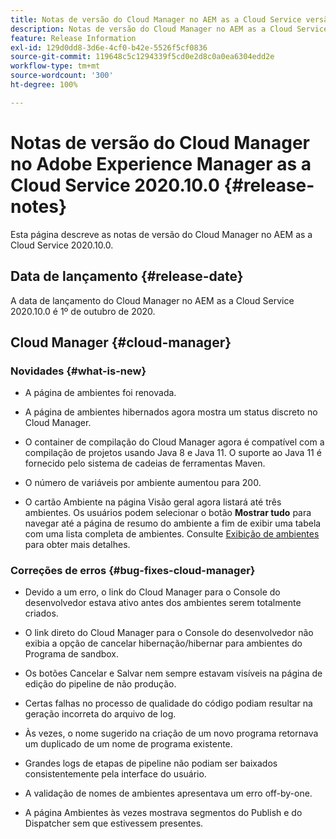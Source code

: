 ```yaml
---
title: Notas de versão do Cloud Manager no AEM as a Cloud Service versão 2020.10.0
description: Notas de versão do Cloud Manager no AEM as a Cloud Service versão 2020.10.0
feature: Release Information
exl-id: 129d0dd8-3d6e-4cf0-b42e-5526f5cf0836
source-git-commit: 119648c5c1294339f5cd0e2d8c0a0ea6304edd2e
workflow-type: tm+mt
source-wordcount: '300'
ht-degree: 100%

---
```


# Notas de versão do Cloud Manager no Adobe Experience Manager as a Cloud Service 2020.10.0 {#release-notes}

Esta página descreve as notas de versão do Cloud Manager no AEM as a Cloud Service 2020.10.0.

## Data de lançamento {#release-date}

A data de lançamento do Cloud Manager no AEM as a Cloud Service 2020.10.0 é 1º de outubro de 2020.

## Cloud Manager {#cloud-manager}

### Novidades {#what-is-new}

* A página de ambientes foi renovada.

* A página de ambientes hibernados agora mostra um status discreto no Cloud Manager.

* O container de compilação do Cloud Manager agora é compatível com a compilação de projetos usando Java 8 e Java 11. O suporte ao Java 11 é fornecido pelo sistema de cadeias de ferramentas Maven.

* O número de variáveis por ambiente aumentou para 200.

* O cartão Ambiente na página Visão geral agora listará até três ambientes. Os usuários podem selecionar o botão **Mostrar tudo** para navegar até a página de resumo do ambiente a fim de exibir uma tabela com uma lista completa de ambientes.
Consulte [Exibição de ambientes](/help/implementing/cloud-manager/manage-environments.md#viewing-environment) para obter mais detalhes.


### Correções de erros {#bug-fixes-cloud-manager}

* Devido a um erro, o link do Cloud Manager para o Console do desenvolvedor estava ativo antes dos ambientes serem totalmente criados.

* O link direto do Cloud Manager para o Console do desenvolvedor não exibia a opção de cancelar hibernação/hibernar para ambientes do Programa de sandbox.

* Os botões Cancelar e Salvar nem sempre estavam visíveis na página de edição do pipeline de não produção.

* Certas falhas no processo de qualidade do código podiam resultar na geração incorreta do arquivo de log.

* Às vezes, o nome sugerido na criação de um novo programa retornava um duplicado de um nome de programa existente.

* Grandes logs de etapas de pipeline não podiam ser baixados consistentemente pela interface do usuário.

* A validação de nomes de ambientes apresentava um erro off-by-one.

* A página Ambientes às vezes mostrava segmentos do Publish e do Dispatcher sem que estivessem presentes.
